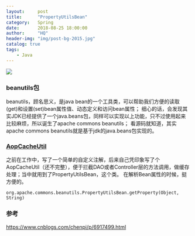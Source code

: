 ```yaml
---
layout:     post
title:      "PropertyUtilsBean"
category:   Spring
date:       2018-08-25 18:00:00
author:     "HQ"
header-img: "img/post-bg-2015.jpg"
catalog: true
tags:
    - Java
---
```



![](https://img.hacpai.com/bing/20181129.jpg?imageView2/1/w/960/h/520/interlace/1/q/100) 

### beanutils包
beanutils，顾名思义，是java bean的一个工具类，可以帮助我们方便的读取(get)和设置(set)bean属性值、动态定义和访问bean属性；
细心的话，会发现其实JDK已经提供了一个java.beans包，同样可以实现以上功能，只不过使用起来比较麻烦，所以诞生了apache commons beanutils；
看源码就知道，其实apache commons beanutils就是基于jdk的java.beans包实现的。


### [AopCacheUtil](https://github.com/heqiao2010/AopCacheUtil)
之前在工作中，写了一个简单的自定义注解，后来自己凭印象写了个AopCacheUtil（还不完整），便于拦截DAO或者Controller层的方法调用，做缓存处理；当中就用到了PropertyUtilsBean，这个类。
在解析Bean属性的时候，挺方便的。
```
org.apache.commons.beanutils.PropertyUtilsBean.getProperty(Object, String)
```

### 参考
https://www.cnblogs.com/chenpi/p/6917499.html